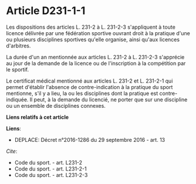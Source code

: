 # Article D231-1-1

Les dispositions des articles L. 231-2 à L. 231-2-3 s'appliquent à toute licence délivrée par une fédération sportive ouvrant
droit à la pratique d'une ou plusieurs disciplines sportives qu'elle organise, ainsi qu'aux licences d'arbitres. 

La durée d'un an mentionnée aux articles L. 231-2 à L. 231-2-3 s'apprécie au jour de la demande de la licence ou de
l'inscription à la compétition par le sportif. 

Le certificat médical mentionné aux articles L. 231-2 et L. 231-2-1 qui permet d'établir l'absence de contre-indication à la
pratique du sport mentionne, s'il y a lieu, la ou les disciplines dont la pratique est contre-indiquée. Il peut, à la demande
du licencié, ne porter que sur une discipline ou un ensemble de disciplines connexes.

**Liens relatifs à cet article**

**Liens**:

  - DEPLACE: Décret n°2016-1286 du 29 septembre 2016 - art. 13

_Cite_:

  - Code du sport. - art. L231-2
  - Code du sport. - art. L231-2-1
  - Code du sport. - art. L231-2-3
